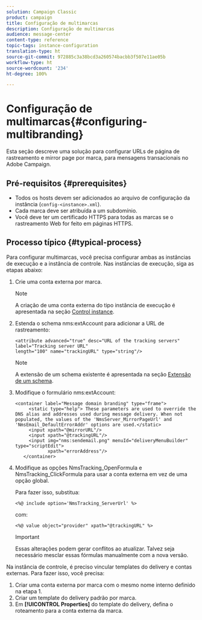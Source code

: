 ```yaml
---
solution: Campaign Classic
product: campaign
title: Configuração de multimarcas
description: Configuração de multimarcas
audience: message-center
content-type: reference
topic-tags: instance-configuration
translation-type: ht
source-git-commit: 972885c3a38bcd3a260574bacbb3f507e11ae05b
workflow-type: ht
source-wordcount: '234'
ht-degree: 100%

---
```



# Configuração de multimarcas{#configuring-multibranding}

Esta seção descreve uma solução para configurar URLs de página de rastreamento e mirror page por marca, para mensagens transacionais no Adobe Campaign.

## Pré-requisitos {#prerequisites}

* Todos os hosts devem ser adicionados ao arquivo de configuração da instância (`config-<instance>.xml`).
* Cada marca deve ser atribuída a um subdomínio.
* Você deve ter um certificado HTTPS para todas as marcas se o rastreamento Web for feito em páginas HTTPS.

## Processo típico {#typical-process}

Para configurar multimarcas, você precisa configurar ambas as instâncias de execução e a instância de controle. Nas instâncias de execução, siga as etapas abaixo:

1. Crie uma conta externa por marca.

   >[!NOTE]
   >
   >A criação de uma conta externa do tipo instância de execução é apresentada na seção [Control instance](../../message-center/using/creating-a-shared-connection.md#control-instance).

1. Estenda o schema nms:extAccount para adicionar a URL de rastreamento:

   ```
   <attribute advanced="true" desc="URL of the tracking servers" label="Tracking server URL"
   length="100" name="trackingURL" type="string"/>
   ```

   >[!NOTE]
   >
   >A extensão de um schema existente é apresentada na seção [Extensão de um schema](../../configuration/using/extending-a-schema.md).

1. Modifique o formulário nms:extAccount:

   ```
   <container label="Message domain branding" type="frame">
        <static type="help"> These parameters are used to override the DNS alias and addresses used during message delivery. When not populated, the values of the 'NmsServer_MirrorPageUrl' and 'NmsEmail_DefaultErrorAddr' options are used.</static>
        <input xpath="@mirrorURL"/>
        <input xpath="@trackingURL"/>
        <input img="nms:sendemail.png" menuId="deliveryMenuBuilder" type="scriptEdit">
               xpath="errorAddress"/>
      </container>
   ```

1. Modifique as opções NmsTracking_OpenFormula e NmsTracking_ClickFormula para usar a conta externa em vez de uma opção global.

   Para fazer isso, substitua:

   ```
   <%@ include option='NmsTracking_ServerUrl' %>
   ```

   com:

   ```
   <%@ value object="provider" xpath="@trackingURL" %>
   ```

   >[!IMPORTANT]
   >
   >Essas alterações podem gerar conflitos ao atualizar. Talvez seja necessário mesclar essas fórmulas manualmente com a nova versão.

Na instância de controle, é preciso vincular templates do delivery e contas externas. Para fazer isso, você precisa:

1. Criar uma conta externa por marca com o mesmo nome interno definido na etapa 1.
1. Criar um template do delivery padrão por marca.
1. Em **[!UICONTROL Properties]** do template do delivery, defina o roteamento para a conta externa da marca.

